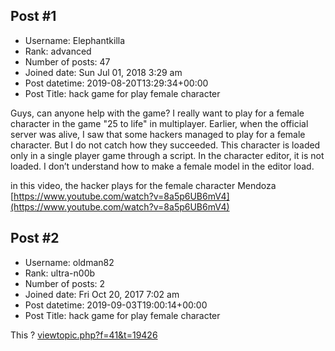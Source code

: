 ## Post #1
- Username: Elephantkilla
- Rank: advanced
- Number of posts: 47
- Joined date: Sun Jul 01, 2018 3:29 am
- Post datetime: 2019-08-20T13:29:34+00:00
- Post Title: hack game for play female character

Guys, can anyone help with the game? I really want to play for a female character in the game "25 to life" in multiplayer. Earlier, when the official server was alive, I saw that some hackers managed to play for a female character. But I do not catch how they succeeded. This character is loaded only in a single player game through a script. In the character editor, it is not loaded. I don’t understand how to make a female model in the editor load.




in this video, the hacker plays for the female character Mendoza
[https://www.youtube.com/watch?v=8a5p6UB6mV4](https://www.youtube.com/watch?v=8a5p6UB6mV4)
## Post #2
- Username: oldman82
- Rank: ultra-n00b
- Number of posts: 2
- Joined date: Fri Oct 20, 2017 7:02 am
- Post datetime: 2019-09-03T19:00:14+00:00
- Post Title: hack game for play female character

This ?
[viewtopic.php?f=41&t=19426](https://forum.xentax.com/viewtopic.php?f=41&t=19426)
